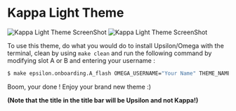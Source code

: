 # Kappa Light Theme

![Kappa Light Theme ScreenShot](https://github.com/KappaCFW/Kappa-Light-Theme/assets/126100606/eff23b2d-4b47-4efe-b863-0d12943f5e20)
![Kappa Light Theme ScreenShot](https://github.com/KappaCFW/Kappa-Light-Theme/assets/126100606/3fa77445-10e5-41a7-b624-8e8dc457a038)


To use this theme, do what you would do to install Upsilon/Omega with the terminal, clean by using `make clean` and run the following command by modifying slot A or B and entering your username : 
```bash
$ make epsilon.onboarding.A_flash OMEGA_USERNAME="Your Name" THEME_NAME=kappa_light THEME_REPO=https://github.com/KappaCFW/Kappa-Light-Theme -j$(nproc)
```
Boom, your done ! Enjoy your brand new theme :)

__(Note that the title in the title bar will be Upsilon and not Kappa!)__
